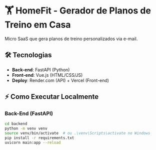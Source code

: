 # 🏋️ HomeFit - Gerador de Planos de Treino em Casa  

Micro SaaS que gera planos de treino personalizados via e-mail.  

## 🛠️ Tecnologias  
- **Back-end**: FastAPI (Python)  
- **Front-end**: Vue.js (HTML/CSS/JS)  
- **Deploy**: Render.com (API) + Vercel (Front-end)  

## ⚡ Como Executar Localmente  

### Back-End (FastAPI)  
```bash
cd backend
python -m venv venv
source venv/bin/activate  # ou .\venv\Scripts\activate no Windows
pip install -r requirements.txt
uvicorn main:app --reload